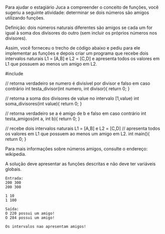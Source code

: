 Para ajudar o estagiário Juca a compreender o conceito de funções, você sugeriu a seguinte atividade: determinar se dois números são amigos utilizando funções.

Definição: dois números naturais diferentes são amigos se cada um for igual à soma dos divisores do outro (sem incluir os próprios números nos divisores).

Assim, você forneceu o trecho de código abaixo e pediu para ele implementar as funções e depois criar um programa que recebe dois intervalos naturais L1 = [A,B] e L2 = [C,D] e apresenta todos os valores em L1 que possuem ao menos um amigo em L2.

#include

// retorna verdadeiro se numero é divisível por divisor e falso em caso contrário
int testa_divisor(int numero, int divisor){
  return 0;
}

// retorna a soma dos divisores de value no intervalo [1,value)
int soma_divisores(int value){
  return 0;
}

// retorna verdadeiro se a é amigo de b e falso em caso contrário
int testa_amigos(int a, int b){
  return 0;
}

// recebe dois intervalos naturais L1 = [A,B] e L2 = [C,D]
// apresenta todos os valores em L1 que possuem ao menos um amigo em L2.
int main(){
  return 0;
}

Para mais informações sobre números amigos, consulte o endereço: wikipedia.

​​A solução deve apresentar as funções descritas e não deve ter variáveis globais.

```
Entrada:
200 300
200 300

1 10
1 100
```

```
Saída:
O 220 possui um amigo!
O 284 possui um amigo!

Os intervalos nao apresentam amigos!
```